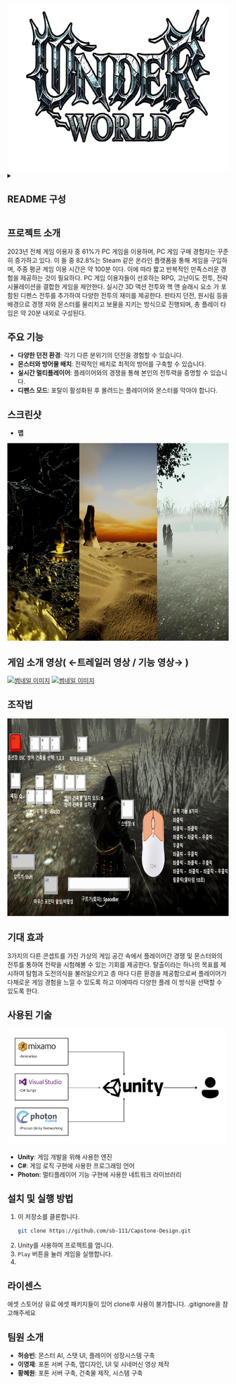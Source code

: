 <div align="center">
  <img src = "./image/Gamelogo.png" width="666" height="375" />
</div>

<details><summary><h2>README 구성</h2>
</summary>
  
- [프로젝트 소개](#프로젝트-소개)
- [주요 기능](#주요-기능)
- [스크린샷](#스크린샷)
- [게임 소개 영상](#게임-트레일러-영상)
- [조작법](#조작법)
- [기대 효과](#기대-효과)
- [사용된 기술](#사용된-기술)
- [설치 및 실행 방법](#설치-및-실행-방법)
- [라이센스](#라이센스)
- [팀원 소개](#팀원-소개)

</details>


  
## 프로젝트 소개
2023년 전체 게임 이용자 중 61%가 PC 게임을 이용하며, PC 게임 구매 경험자는 꾸준히 증가하고 있다. 이
들 중 82.8%는 Steam 같은 온라인 플랫폼을 통해 게임을 구입하며, 주중 평균 게임 이용 시간은 약 100분
이다. 이에 따라 짧고 반복적인 만족스러운 경험을 제공하는 것이 필요하다. PC 게임 이용자들이 선호하는 
RPG, 고난이도 전투, 전략 시뮬레이션을 결합한 게임을 제안한다. 실시간 3D 액션 전투와 핵 앤 슬래시 요소
가 포함된 디펜스 전투를 추가하여 다양한 전투의 재미를 제공한다. 판타지 던전, 원시림 등을 배경으로 경쟁
자와 몬스터를 물리치고 보물을 지키는 방식으로 진행되며, 총 플레이 타임은 약 20분 내외로 구성된다.


## 주요 기능
- **다양한 던전 환경**: 각기 다른 분위기의 던전을 경험할 수 있습니다.
- **몬스터와 방어물 배치**: 전략적인 배치로 최적의 방어를 구축할 수 있습니다.
- **실시간 멀티플레이어**: 플레이어와의 경쟁을 통해 본인의 전투력을 증명할 수 있습니다.
- **디펜스 모드**: 포탈이 활성화된 후 몰려드는 플레이어와 몬스터를 막아야 합니다.

## 스크린샷
* __맵__
<div>
  <img src="./image/map.png" alt="게임 스크린샷" width="800" height="450"/>
</div>

## 게임 소개 영상( ←트레일러 영상 / 기능 영상→ )

[![썸네일 이미지](https://img.youtube.com/vi/IHzPKSxICCo/0.jpg)](https://www.youtube.com/embed/IHzPKSxICCo)
[![썸네일 이미지](https://img.youtube.com/vi/XV0ZB3LQa24/0.jpg)](https://www.youtube.com/embed/XV0ZB3LQa24)



## 조작법
<div>
  <img src="./image/조작법.png" alt="조작 방법" width="800" height="450"/>
</div>

## 기대 효과
3가지의 다른 콘셉트를 가진 가상의 게임 공간 속에서 플레이어간 경쟁 및 몬스터와의 전투를 통하여 전략을 
시험해볼 수 있는 기회를 제공한다. 탈출이라는 하나의 목표를 제시하여 탐험과 도전의식을 불러일으키고 층
마다 다른 환경을 제공함으로써 플레이어가 다채로운 게임 경험을 느낄 수 있도록 하고 이에따라 다양한 플레
이 방식을 선택할 수 있도록 한다.

## 사용된 기술
<div aling="center">
  <img src="./image/적용 기술 및 구조.png" width="500" heigth="300"/>
</div>

- **Unity**: 게임 개발을 위해 사용한 엔진
- **C#**: 게임 로직 구현에 사용한 프로그래밍 언어
- **Photon**: 멀티플레이어 기능 구현에 사용한 네트워크 라이브러리

## 설치 및 실행 방법
1. 이 저장소를 클론합니다.
    ```bash
    git clone https://github.com/sb-111/Capstone-Design.git
    ```
2. Unity를 사용하여 프로젝트를 엽니다.
3. `Play` 버튼을 눌러 게임을 실행합니다.
4. 
## 라이센스
에셋 스토어상 유료 에셋 패키지들이 있어 clone후 사용이 불가합니다. .gitignore을 참고해주세요



## 팀원 소개
- **허승빈**: 몬스터 AI, 스탯 UI, 플레이어 성장시스템 구축
- **이영재**: 포톤 서버 구축, 맵디자인, UI 및 시네머신 영상 제작
- **황혜원**: 포톤 서버 구축, 건축물 제작, 시스템 구축
